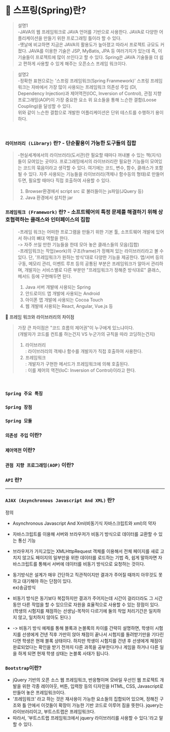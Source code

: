 # 📢 스프링(Spring)란?
> 설명1 <br/>
-JAVA의 웹 프레임워크로 JAVA 언어를 기반으로 사용한다. 
JAVA로 다양한 어플리케이션을 만들기 위한 프로그래밍 틀이라 할 수 있다. <br/>
-옛날에 비교하면 지금은 JAVA의 활용도가 높아졌고 따라서 프로젝트 규모도 커졌다. 
JAVA를 이용한 기술은 JSP, MyBatis, JPA 등 여러가지가 있는데 
즉, 이 기술들이 프로젝트에 많이 쓰인다고 할 수 있다. 
 >Spring은 JAVA 기술들을 더 쉽고 편하게 사용할 수 있게 해주는 오픈소스 프레임 워크이다.

>설명2<br/>
-정확한 표현으로는 '스프링 프레임워크(Spring Franmework)' 
스프링 프레임워크는 자바에서 가장 많이 사용되는 프레임워크 의존성 주입 (DI, Dependency Injection)과 제어역전(IOC, Inversion of Control), 
관점 지향 프로그래밍(AOP)이 가장 중요한 요소 위 요소들을 통해 느슨한 결합(Loose Coupling)을
달성할 수 있다. <br/>
위와 같이 느슨한 결합으로 개발한 어플리케이션은 단위 테스트를 수행하기 용이하다. <br/>

<br/>

### `라이브러리 (Library)` 란? - 단순활용이 가능한 도구들의 집합
> -현실세계에서의 라이브러리(도서관)란 필요할 때마다 꺼내볼 수 있는
책(지식)들이 모여있는 곳이다.
프로그래밍에서의 라이브러리란 필요한 기능들이 모여있는 코드의 묶음이라고
생각할 수 있다. 여기에는 코드, 변수, 함수, 클래스가 포함 될 수 있다.
자주 사용되는 기능들을 라이브러리(객체나 함수등의 형태)로 만들어두면,
필요할 때마다 직접 호출하여 사용할 수 있다.
> 1) Browser환경에서 script src 로 불러들이는 js파일(JQuery 등)
> 2) Java 환경에서 설치한 jar

### `프레임워크 (Framework)` 란? - 소프트웨어의 특정 문제를 해결하기 위해 상호협력하는 클래스와 인터페이스의 집합
> -프레임 워크는 어떠한 프로그램을 만들기 위한 기본 툴, 
소프트웨어 개발에 있어서 하나의 뼈대 역할을 한다. <br/>
->  자주 쓰일 만한 기능들을 한데 모아 놓은 클래스들의 모음(집합) <br/>
-프레임워크는 작업(work)의 구조(frame)가 정해져 있는 라이브러리라고 볼 수 있다.
단, '프레임워크가 원하는 방식'대로 다양한 기능을 제공한다.
앱/서버 등의 구동, 메모리 관리, 이벤트 루프 등의 공통된 부분은 
프레임워크가 알아서 관리하며, 개발자는 서비스별로 다른 부분만 
"프레임워크가 정해준 방식대로" 클래스, 메서드 등에 구현해두면 된다.
> 1) Java 서버 개발에 사용되는 Spring
> 2) 안드로이드 앱 개발에 사용되는 Android
> 3) 아이폰 앱 개발에 사용되는 Cocoa Touch
> 4) 웹 개발에 사용되는 React, Angular, Vue.js 등

📒  프레임 워크와 라이브러리의 차이점 
> 가장 큰 차이점은 "코드 흐름의 제어권"이 누구에게 있느냐이다. <br/>
(개발자가 코드를 컨트롤 하는건지 VS 누군가의 규칙을 따라 코딩하는건지) <br/>
> 1. 라이브러리 <br/>
> : 라이브러리의 객체나 함수를 개발자가 직접 호출하여 사용한다. <br/>
> 2. 프레임워크 <br/>
> : 개발자가 구현한 메서드가 프레임워크에 의해 호출된다. <br/>
> : 이를 제어의 역전(IoC: Inversion of Control)이라고 한다.



<br/>

### `Spring 주요 특징` 

### `Spring 장점`

### `Spring 모듈`

### `의존성 주입` 이란?

### `제어역전` 이란?

### `관점 지향 프로그래밍(AOP)` 이란?

### `API` 란?


-----
### `AJAX (Asynchronous Javascript And XML)` 란?

정의
- Asynchronous Javascript And Xml(비동기식 자바스크립트와 xml)의 약자
- 자바스크립트를 이용해 서버와 브라우저가 비동기 방식으로 데이터를 교환할 수 있는 통신 기능
- 브라우저가 가지고있는 XMLHttpRequest 객체를 이용해서 전체 페이지를 새로 고치지 않고도 페이지의 일부만을 위한 데이터를 로드하는 기법
  즉, 쉽게 말하자면 자바스크립트를 통해서 서버에 데이터를 비동기 방식으로 요청하는 것이다.

- 동기방식은 설계가 매우 간단하고 직관적이지만 결과가 주어질 때까지 아무것도 못하고 대기해야 하는 단점이 있다. <br/>
ex)송금방식

- 비동기 방식은 동기보다 복잡하지만 결과가 주어지는데 시간이 걸리더라도 
그 시간 동안 다른 작업을 할 수 있으므로 자원을 효율적으로 사용할 수 있는 장점이 있다. <br/>
(학생의 시험지를 채점하는 선생님-목적이 다르기에 둘의 작업 처리기간은 일치하지 않고, 일치하지 않아도 된다.)

- -> 비동기 방식 예제를 통해 블록과 논블록의 차이를 간략히 설명하면,
학생이 시험지를 선생에게 건넨 직후 가만히 앉아 채점이 끝나서 시험지를 돌려받기만을 기다린다면 학생은 현재 블록 상태이다.
하지만 학생이 시험지를 건넨 후 선생에게 채점이 완료되었다는 확인을 받기 전까지 다른 과목을 공부한다거나 게임을 하거나 
다른 일을 하게 되면 현재 학생 상태는 논블록 사태가 됩니다.

### `Bootstrap`이란?
- jQuery 기반의 오픈 소스 웹 프레임워크, 반응형이며 모바일 우선인 웹 프로젝트 개발을 
위한 각종 레이아웃, 버튼, 입력창 등의 디자인을 HTML, CSS, Javascript로 만들어 놓은 프레임워크이다.
- '프레임워크' 라고 하는 것은 재사용이 가능한 요소들의 집합되어 있으며, 
정해진 구조와 틀 안에서 이것들이 확장이 가능한 기반 코드로 이루어 짐을 뜻한다. 
jquery는 라이브러리이고, 부트스트랩은 프레임워크다. 
- 따라서, '부트스트랩 프레임워크에서 jquery 라이브러리를 사용할 수 있다.'라고 말 할 수 있다.






 